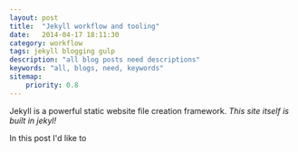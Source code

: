```yaml
---
layout: post
title:  "Jekyll workflow and tooling"
date:   2014-04-17 18:11:30
category: workflow
tags: jekyll blogging gulp
description: "all blog posts need descriptions"
keywords: "all, blogs, need, keywords"
sitemap:
    priority: 0.8
---
```

Jekyll is a powerful static website file creation framework.  _This site itself is built in jekyl!_

In this post I'd like to


